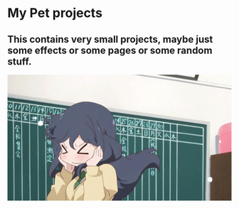 # My Pet projects

## This contains very small projects, maybe just some effects or some pages or some random stuff.

![cute gif](./tumblr_mvnd6kfRpo1sibpv8o1_540.gif)
